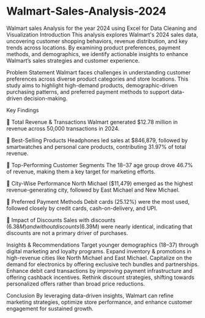 # Walmart-Sales-Analysis-2024
Walmart sales Analysis for the year 2024 using Excel for Data Cleaning and Visualization
Introduction
This analysis explores Walmart's 2024 sales data, uncovering customer shopping behaviors, revenue distribution, and key trends across locations. By examining product preferences, payment methods, and demographics, we identify actionable insights to enhance Walmart’s sales strategies and customer experience.

Problem Statement
Walmart faces challenges in understanding customer preferences across diverse product categories and store locations. This study aims to highlight high-demand products, demographic-driven purchasing patterns, and preferred payment methods to support data-driven decision-making.

Key Findings

🔹 Total Revenue & Transactions
    Walmart generated $12.78 million in revenue across 50,000 transactions in 2024.

🔹 Best-Selling Products
    Headphones led sales at $846,879, followed by smartwatches and personal care products, contributing 31.97% of total revenue.

🔹 Top-Performing Customer Segments
    The 18–37 age group drove 46.7% of revenue, making them a key target for marketing efforts.

🔹 City-Wise Performance
    North Michael ($11,479) emerged as the highest revenue-generating city, followed by East Michael and New Michael.

🔹 Preferred Payment Methods
    Debit cards (25.12%) were the most used, followed closely by credit cards, cash-on-delivery, and UPI.

🔹 Impact of Discounts
    Sales with discounts ($6.38M) and without discounts ($6.39M) were nearly identical, indicating that discounts are not a primary driver of purchases.

Insights & Recommendations
Target younger demographics (18–37) through digital marketing and loyalty programs.
Expand inventory & promotions in high-revenue cities like North Michael and East Michael.
Capitalize on the demand for electronics by offering exclusive tech bundles and partnerships.
Enhance debit card transactions by improving payment infrastructure and offering cashback incentives.
Rethink discount strategies, shifting towards personalized offers rather than broad price reductions.

Conclusion
By leveraging data-driven insights, Walmart can refine marketing strategies, optimize store performance, and enhance customer engagement for sustained growth.


